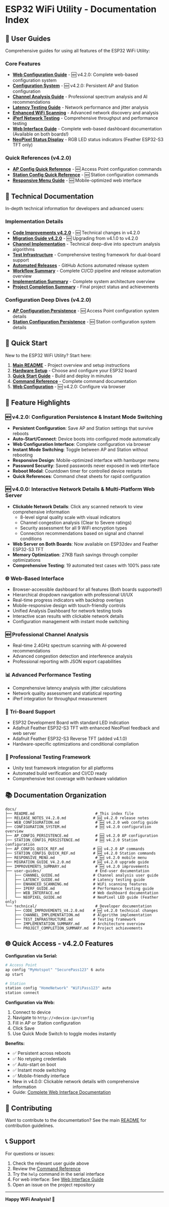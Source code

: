 # ESP32 WiFi Utility - Documentation Index

## 📖 User Guides

Comprehensive guides for using all features of the ESP32 WiFi Utility:

### Core Features
- **[Web Configuration Guide](WEB_CONFIGURATION.md)** - 🆕 v4.2.0: Complete web-based configuration system
- **[Configuration System](CONFIGURATION_SYSTEM.md)** - 🆕 v4.2.0: Persistent AP and Station configuration
- **[Channel Analysis Guide](user-guides/CHANNEL_GUIDE.md)** - Professional spectrum analysis and AI recommendations
- **[Latency Testing Guide](user-guides/LATENCY_GUIDE.md)** - Network performance and jitter analysis
- **[Enhanced WiFi Scanning](user-guides/ENHANCED_SCANNING.md)** - Advanced network discovery and analysis
- **[iPerf Network Testing](user-guides/IPERF_GUIDE.md)** - Comprehensive throughput and performance testing
- **[Web Interface Guide](user-guides/WEB_INTERFACE.md)** - Complete web-based dashboard documentation (Available on both boards!)
- **[NeoPixel Status Display](user-guides/NEOPIXEL_GUIDE.md)** - RGB LED status indicators (Feather ESP32-S3 TFT only)

### Quick References (v4.2.0)
- **[AP Config Quick Reference](AP_CONFIG_QUICK_REF.md)** - 🆕 Access Point configuration commands
- **[Station Config Quick Reference](STATION_CONFIG_QUICK_REF.md)** - 🆕 Station configuration commands
- **[Responsive Menu Guide](RESPONSIVE_MENU.md)** - 🆕 Mobile-optimized web interface

## 🔧 Technical Documentation

In-depth technical information for developers and advanced users:

### Implementation Details
- **[Code Improvements v4.2.0](technical/CODE_IMPROVEMENTS_V4.2.0.md)** - 🆕 Technical changes in v4.2.0
- **[Migration Guide v4.2.0](MIGRATION_GUIDE_V4.2.0.md)** - 🆕 Upgrading from v4.1.0 to v4.2.0
- **[Channel Implementation](technical/CHANNEL_IMPLEMENTATION.md)** - Technical deep-dive into spectrum analysis algorithms
- **[Test Infrastructure](technical/TEST_INFRASTRUCTURE.md)** - Comprehensive testing framework for dual-board support
- **[Automated Releases](technical/AUTOMATED_RELEASES.md)** - GitHub Actions automated release system
- **[Workflow Summary](technical/WORKFLOW_SUMMARY.md)** - Complete CI/CD pipeline and release automation overview
- **[Implementation Summary](technical/IMPLEMENTATION_SUMMARY.md)** - Complete system architecture overview
- **[Project Completion Summary](technical/PROJECT_COMPLETION_SUMMARY.md)** - Final project status and achievements

### Configuration Deep Dives (v4.2.0)
- **[AP Configuration Persistence](AP_CONFIG_PERSISTENCE.md)** - 🆕 Access Point configuration system details
- **[Station Configuration Persistence](STATION_CONFIG_PERSISTENCE.md)** - 🆕 Station configuration system details

## 🚀 Quick Start

New to the ESP32 WiFi Utility? Start here:

1. **[Main README](../README.md)** - Project overview and setup instructions
2. **[Hardware Setup](../README.md#hardware-requirements--dual-board-support)** - Choose and configure your ESP32 board
3. **[Quick Start Guide](../README.md#quick-start)** - Build and deploy in minutes
4. **[Command Reference](../README.md#command-reference)** - Complete command documentation
5. **[Web Configuration](WEB_CONFIGURATION.md)** - 🆕 v4.2.0: Configure via browser

## 🎯 Feature Highlights

### 🆕 v4.2.0: Configuration Persistence & Instant Mode Switching
- **Persistent Configuration**: Save AP and Station settings that survive reboots
- **Auto-Start/Connect**: Device boots into configured mode automatically
- **Web Configuration Interface**: Complete configuration via browser
- **Instant Mode Switching**: Toggle between AP and Station without rebooting
- **Responsive Design**: Mobile-optimized interface with hamburger menu
- **Password Security**: Saved passwords never exposed in web interface
- **Reboot Modal**: Countdown timer for controlled device restarts
- **Quick References**: Command cheat sheets for rapid configuration

### 🆕 v4.0.0: Interactive Network Details & Multi-Platform Web Server
- **Clickable Network Details**: Click any scanned network to view comprehensive information
  - 8-level signal quality scale with visual indicators
  - Channel congestion analysis (Clear to Severe ratings)
  - Security assessment for all 9 WiFi encryption types
  - Connection recommendations based on signal and channel conditions
- **Web Server on Both Boards**: Now available on ESP32dev and Feather ESP32-S3 TFT
- **Memory Optimization**: 27KB flash savings through compiler optimizations
- **Comprehensive Testing**: 19 automated test cases with 100% pass rate

### 🌐 Web-Based Interface
- Browser-accessible dashboard for all features (Both boards supported!)
- Hierarchical dropdown navigation with professional UI/UX
- Real-time progress indicators with backdrop overlays
- Mobile-responsive design with touch-friendly controls
- Unified Analysis Dashboard for network testing tools
- Interactive scan results with clickable network details
- Configuration management with instant mode switching

### 🆕 Professional Channel Analysis
- Real-time 2.4GHz spectrum scanning with AI-powered recommendations
- Advanced congestion detection and interference analysis
- Professional reporting with JSON export capabilities

### 📊 Advanced Performance Testing  
- Comprehensive latency analysis with jitter calculations
- Network quality assessment and statistical reporting
- iPerf integration for throughput measurement

### 🔧 Tri-Board Support
- ESP32 Development Board with standard LED indication
- Adafruit Feather ESP32-S3 TFT with enhanced NeoPixel feedback and web server
- Adafruit Feather ESP32-S3 Reverse TFT (added v4.1.0)
- Hardware-specific optimizations and conditional compilation

### 🧪 Professional Testing Framework
- Unity test framework integration for all platforms
- Automated build verification and CI/CD ready
- Comprehensive test coverage with hardware validation

## 📚 Documentation Organization

```
docs/
├── README.md                           # This index file
├── RELEASE_NOTES_V4.2.0.md            # 🆕 v4.2.0 release notes
├── WEB_CONFIGURATION.md                # 🆕 v4.2.0 web config guide
├── CONFIGURATION_SYSTEM.md             # 🆕 v4.2.0 configuration overview
├── AP_CONFIG_PERSISTENCE.md            # 🆕 v4.2.0 AP configuration
├── STATION_CONFIG_PERSISTENCE.md       # 🆕 v4.2.0 Station configuration
├── AP_CONFIG_QUICK_REF.md             # 🆕 v4.2.0 AP commands
├── STATION_CONFIG_QUICK_REF.md        # 🆕 v4.2.0 Station commands
├── RESPONSIVE_MENU.md                  # 🆕 v4.2.0 mobile menu
├── MIGRATION_GUIDE_V4.2.0.md          # 🆕 v4.2.0 upgrade guide
├── IMPROVEMENTS_SUMMARY.md             # 🆕 v4.2.0 improvements
├── user-guides/                        # End-user documentation
│   ├── CHANNEL_GUIDE.md               # Channel analysis user guide
│   ├── LATENCY_GUIDE.md               # Latency testing guide
│   ├── ENHANCED_SCANNING.md           # WiFi scanning features
│   ├── IPERF_GUIDE.md                 # Performance testing guide
│   ├── WEB_INTERFACE.md               # Web dashboard documentation
│   └── NEOPIXEL_GUIDE.md              # NeoPixel LED guide (Feather only)
└── technical/                          # Developer documentation
    ├── CODE_IMPROVEMENTS_V4.2.0.md    # 🆕 v4.2.0 technical changes
    ├── CHANNEL_IMPLEMENTATION.md      # Algorithm implementation
    ├── TEST_INFRASTRUCTURE.md         # Testing framework
    ├── IMPLEMENTATION_SUMMARY.md      # Architecture overview
    └── PROJECT_COMPLETION_SUMMARY.md  # Project achievements
```

## 🌐 Quick Access - v4.2.0 Features

**Configuration via Serial:**
```bash
# Access Point
ap config "MyHotspot" "SecurePass123" 6 auto
ap start

# Station  
station config "HomeNetwork" "WiFiPass123" auto
station connect
```

**Configuration via Web:**
1. Connect to device
2. Navigate to `http://<device-ip>/config`
3. Fill in AP or Station configuration
4. Click Save
5. Use Quick Mode Switch to toggle modes instantly

**Benefits:**
- ✅ Persistent across reboots
- ✅ No retyping credentials
- ✅ Auto-start on boot
- ✅ Instant mode switching
- ✅ Mobile-friendly interface
- New in v4.0.0: Clickable network details with comprehensive information
- Guide: [Complete Web Interface Documentation](user-guides/WEB_INTERFACE.md)

## 🤝 Contributing

Want to contribute to the documentation? See the main [README](../README.md) for contribution guidelines.

## 📞 Support

For questions or issues:
1. Check the relevant user guide above
2. Review the [Command Reference](../README.md#command-reference)
3. Try the `help` command in the serial interface
4. For web interface: See [Web Interface Guide](user-guides/WEB_INTERFACE.md#troubleshooting)
5. Open an issue on the project repository

---

**Happy WiFi Analysis! 📡**
